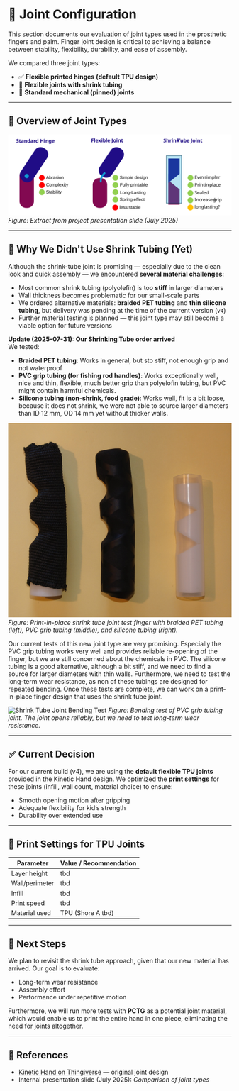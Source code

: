 # 🔗 Joint Configuration

This section documents our evaluation of joint types used in the prosthetic fingers and palm. Finger joint design is critical to achieving a balance between stability, flexibility, durability, and ease of assembly.

We compared three joint types:

- ✅ **Flexible printed hinges (default TPU design)**  
- 🧪 **Flexible joints with shrink tubing**  
- 🧩 **Standard mechanical (pinned) joints**

---

## 📸 Overview of Joint Types

![Joint Types Comparison](./images/joint-configuration.svg)
*Figure: Extract from project presentation slide (July 2025)*



---

## 💬 Why We Didn't Use Shrink Tubing (Yet)

Although the shrink-tube joint is promising — especially due to the clean look and quick assembly — we encountered **several material challenges**:

- Most common shrink tubing (polyolefin) is too **stiff** in larger diameters
- Wall thickness becomes problematic for our small-scale parts
- We ordered alternative materials: **braided PET tubing** and **thin silicone tubing**, but delivery was pending at the time of the current version (`v4`)
- Further material testing is planned — this joint type may still become a viable option for future versions

**Update (2025-07-31): Our Shrinking Tube order arrived**\
We tested:
- **Braided PET tubing**: Works in general, but sto stiff, not enough grip and not waterproof
- **PVC grip tubing (for fishing rod handles)**: Works exceptionally well, nice and thin, flexible, much better grip than polyelofin tubing, but PVC might contain harmful chemicals.
- **Silicone tubing (non-shrink, food grade)**: Works well, fit is a bit loose, because it does not shrink, we were not able to source larger diameters than ID 12 mm, OD 14 mm yet without thicker walls.

![Shrink Tube Joint](./images/shrinking_tube_joints.JPG)
*Figure: Print-in-place shrink tube joint test finger with braided PET tubing (left), PVC grip tubing (middle), and silicone tubing (right).*

Our current tests of this new joint type are very promising. Especially the PVC grip tubing works very well and provides reliable re-opening of the finger, but we are still concerned about the chemicals in PVC. The silicone tubing is a good alternative, although a bit stiff, and we need to find a source for larger diameters with thin walls. Furthermore, we need to test the long-term wear resistance, as non of these tubings are designed for repeated bending. Once these tests are complete, we can work on a print-in-place finger design that uses the shrink tube joint.

![Shrink Tube Joint Bending Test](./images/PVC_grip_tubing.gif)
*Figure: Bending test of PVC grip tubing joint. The joint opens reliably, but we need to test long-term wear resistance.*

---

## ✅ Current Decision

For our current build (v4), we are using the **default flexible TPU joints** provided in the Kinetic Hand design. We optimized the **print settings** for these joints (infill, wall count, material choice) to ensure:

- Smooth opening motion after gripping
- Adequate flexibility for kid’s strength
- Durability over extended use

---

## 🧰 Print Settings for TPU Joints

| Parameter         | Value / Recommendation         |
|-------------------|--------------------------------|
| Layer height      | tbd                            |
| Wall/perimeter    | tbd                            |
| Infill            | tbd                            |
| Print speed       | tbd                            |
| Material used     | TPU (Shore A tbd)              |

---

## 📌 Next Steps

We plan to revisit the shrink tube approach, given that our new material has arrived. Our goal is to evaluate:

- Long-term wear resistance
- Assembly effort
- Performance under repetitive motion

Furthermore, we will run more tests with **PCTG** as a potential joint material, which would enable us to print the entire hand in one piece, eliminating the need for joints altogether.

---

## 📎 References

- [Kinetic Hand on Thingiverse](https://www.thingiverse.com/thing:4618922) — original joint design
- Internal presentation slide (July 2025): *Comparison of joint types*
